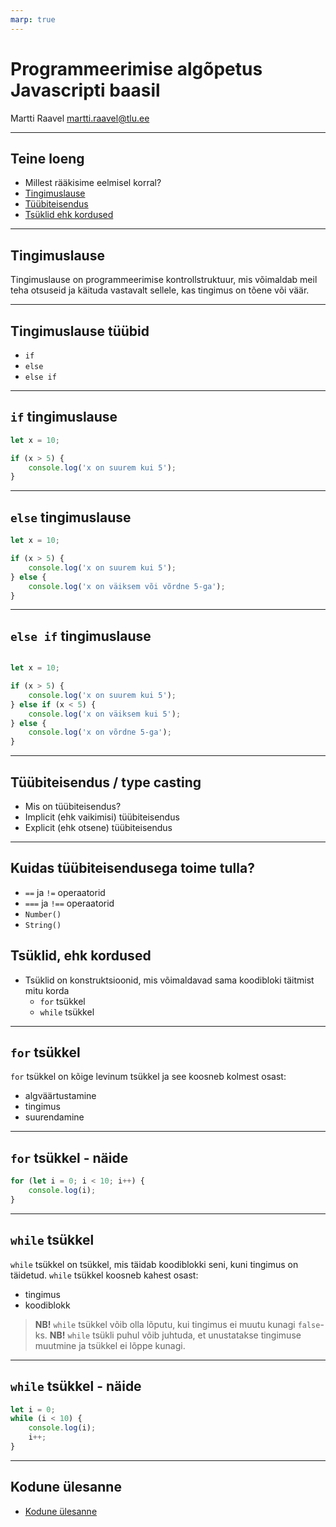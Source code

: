 ```yaml
---
marp: true
---
```


# Programmeerimise algõpetus Javascripti baasil

Martti Raavel
<martti.raavel@tlu.ee>

---

## Teine loeng

- Millest rääkisime eelmisel korral?
- [Tingimuslause](../../concepts/tingimuslause/README.md)
- [Tüübiteisendus](../../concepts/tyybiteisendus/README.md)
- [Tsüklid ehk kordused](../../concepts/tsyklid/README.md)

---

## Tingimuslause

Tingimuslause on programmeerimise kontrollstruktuur, mis võimaldab meil teha otsuseid ja käituda vastavalt sellele, kas tingimus on tõene või väär.

---

## Tingimuslause tüübid

- `if`
- `else`
- `else if`

---

## `if` tingimuslause

```javascript
let x = 10;

if (x > 5) {
    console.log('x on suurem kui 5');
}
```

---

## `else` tingimuslause

```javascript
let x = 10;

if (x > 5) {
    console.log('x on suurem kui 5');
} else {
    console.log('x on väiksem või võrdne 5-ga');
}
```

---

## `else if` tingimuslause

```javascript

let x = 10;

if (x > 5) {
    console.log('x on suurem kui 5');
} else if (x < 5) {
    console.log('x on väiksem kui 5');
} else {
    console.log('x on võrdne 5-ga');
}
```

---

## Tüübiteisendus / type casting

- Mis on tüübiteisendus?
- Implicit (ehk vaikimisi) tüübiteisendus
- Explicit (ehk otsene) tüübiteisendus

---

## Kuidas tüübiteisendusega toime tulla?

- `==` ja `!=` operaatorid
- `===` ja `!==` operaatorid
- `Number()`
- `String()`

## Tsüklid, ehk kordused

- Tsüklid on konstruktsioonid, mis võimaldavad sama koodibloki täitmist mitu korda
  - `for` tsükkel
  - `while` tsükkel

---

## `for` tsükkel

`for` tsükkel on kõige levinum tsükkel ja see koosneb kolmest osast:

- algväärtustamine
- tingimus
- suurendamine

---

## `for` tsükkel - näide

```javascript
for (let i = 0; i < 10; i++) {
    console.log(i);
}
```

---

## `while` tsükkel

`while` tsükkel on tsükkel, mis täidab koodiblokki seni, kuni tingimus on täidetud.
`while` tsükkel koosneb kahest osast:

- tingimus
- koodiblokk

> **NB!** `while` tsükkel võib olla lõputu, kui tingimus ei muutu kunagi `false`-ks.
> **NB!** `while` tsükli puhul võib juhtuda, et unustatakse tingimuse muutmine ja tsükkel ei lõppe kunagi.

---

## `while` tsükkel - näide

```javascript
let i = 0;
while (i < 10) {
    console.log(i);
    i++;
}
```

---

## Kodune ülesanne

- [Kodune ülesanne](./homework.md)
